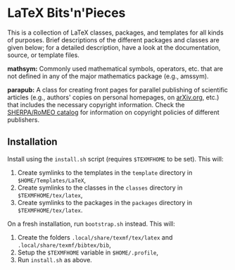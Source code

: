 # LaTeX Bits'n'Pieces
This is a collection of LaTeX classes, packages, and templates for all kinds of purposes. Brief descriptions of the different packages and classes are given below; for a detailed description, have a look at the documentation, source, or template files.

**mathsym:** Commonly used mathematical symbols, operators, etc. that are not defined in any of the major mathematics package (e.g., amssym).

**parapub:** A class for creating front pages for parallel publishing of scientific articles (e.g., authors' copies on personal homepages, on [arXiv.org](https://arxiv.org/), etc.) that includes the necessary copyright information. Check the [SHERPA/RoMEO catalog](http://www.sherpa.ac.uk/romeo/index.php) for information on copyright policies of different publishers.


## Installation
Install using the `install.sh` script (requires `$TEXMFHOME` to be set). This will:

1. Create symlinks to the templates in the `template` directory in `$HOME/Templates/LaTeX`,
2. Create symlinks to the classes in the `classes` directory in `$TEXMFHOME/tex/latex`,
3. Create symlinks to the packages in the `packages` directory in `$TEXMFHOME/tex/latex`.

On a fresh installation, run `bootstrap.sh` instead. This will:

1. Create the folders `.local/share/texmf/tex/latex` and `.local/share/texmf/bibtex/bib`,
2. Setup the `$TEXMFHOME` variable in `$HOME/.profile`,
3. Run `install.sh` as above.

